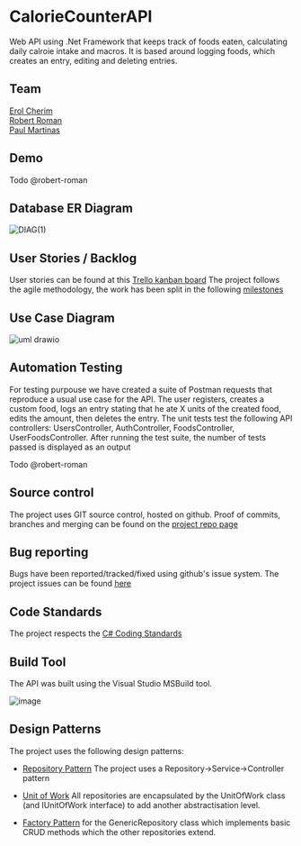 # CalorieCounterAPI

Web API using .Net Framework that keeps track of foods eaten, calculating daily calroie intake and macros. It is based around logging foods, which creates an entry, editing and deleting entries.

## Team  

[Erol Cherim](https://github.com/erolcherim)  
[Robert Roman](https://github.com/robert-roman)  
[Paul Martinas](https://github.com/mxrtinax)  

## Demo  

Todo @robert-roman

## Database ER Diagram  

![DIAG(1)](https://user-images.githubusercontent.com/48221670/190151103-65895d3a-c810-4edc-ae23-244b31944585.png)

## User Stories / Backlog 

User stories can be found at this [Trello kanban board](https://trello.com/b/aeaaUX4Y/caloriecounterapi)
The project follows the agile methodology, the work has been split in the following [milestones](https://github.com/erolcherim/CalorieCounterAPI/milestones?state=closed)

## Use Case Diagram  

![uml drawio](https://user-images.githubusercontent.com/48221670/190164516-00c5fe0b-8df9-4d4e-9359-548d722a325f.png)

## Automation Testing  

For testing purpouse we have created a suite of Postman requests that reproduce a usual use case for the API. The user registers, creates a custom food, logs an entry stating that he ate X units of the created food, edits the amount, then deletes the entry.
The unit tests test the following API controllers: UsersController, AuthController, FoodsController, UserFoodsController.
After running the test suite, the number of tests passed is displayed as an output

Todo @robert-roman

## Source control  

The project uses GIT source control, hosted on github. Proof of commits, branches and merging can be found on the [project repo page](https://github.com/erolcherim/CalorieCounterAPI)

## Bug reporting

Bugs have been reported/tracked/fixed using github's issue system. The project issues can be found [here](https://github.com/erolcherim/CalorieCounterAPI/issues?q=is%3Aissue+is%3Aclosed)

## Code Standards

The project respects the [C# Coding Standards](https://docs.microsoft.com/en-us/dotnet/csharp/fundamentals/coding-style/coding-conventions)

## Build Tool

The API was built using the Visual Studio MSBuild tool.

![image](https://user-images.githubusercontent.com/48221670/189987813-4a22e683-102a-452b-b58e-74a57b028f73.png)

## Design Patterns

The project uses the following design patterns:

* [Repository Pattern](https://docs.microsoft.com/en-us/dotnet/architecture/microservices/microservice-ddd-cqrs-patterns/infrastructure-persistence-layer-design) The project uses a Repository->Service->Controller pattern  

* [Unit of Work](https://docs.microsoft.com/en-us/aspnet/mvc/overview/older-versions/getting-started-with-ef-5-using-mvc-4/implementing-the-repository-and-unit-of-work-patterns-in-an-asp-net-mvc-application) All repositories are encapsulated by the UnitOfWork class (and IUnitOfWork interface) to add another abstractisation level.  

* [Factory Pattern](https://www.tutorialspoint.com/design_pattern/factory_pattern.htm) for the GenericRepository class which implements basic CRUD methods which the other repositories extend.  






